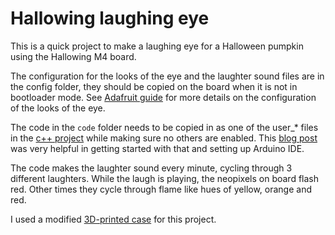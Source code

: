 # Hallowing laughing eye

This is a quick project to make a laughing eye for a Halloween pumpkin using the Hallowing M4 board.

The configuration for the looks of the eye and the laughter sound files are in the config folder, they should be
copied on the board when it is not in bootloader mode. See [Adafruit guide](https://learn.adafruit.com/adafruit-hallowing-m4)
for more details on the configuration of the looks of the eye.

The code in the `code` folder needs to be copied in as one of the user_* files in the [c++ project](https://github.com/adafruit/Adafruit_Learning_System_Guides/tree/main/M4_Eyes)
while making sure no others are enabled. This [blog post](https://rebeccamdeprey.com/blog/programming-the-hallowing-m4)
was very helpful in getting started with that and setting up Arduino IDE.

The code makes the laughter sound every minute, cycling through 3 different laughters. While the laugh is
playing, the neopixels on board flash red. Other times they cycle through flame like hues of yellow, orange and red.

I used a modified [3D-printed case](https://www.thingiverse.com/thing:6809956) for this project.